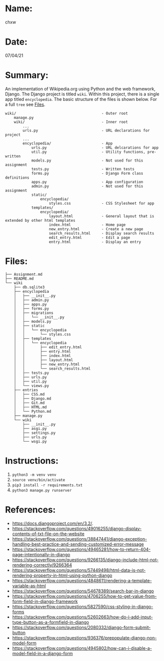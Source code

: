 # Name:
chxw
# Date:
07/04/21
# Summary:
An implementation of Wikipedia.org using Python and the web framework, Django. The Django project is titled `wiki`. Within this project, there is a single app titled `encyclopedia`. The basic structure of the files is shown below. For a full `tree` see [Files](#Files). 
```
wiki/                                       - Outer root
    manage.py
    wiki/                                   - Inner root
        ...
        urls.py                             - URL declarations for project
        ...
        encyclopedia/                       - App
            urls.py                         - URL delcarations for app     
            util.py                         - Utility functions, pre-written
            models.py                       - Not used for this assignment
            tests.py                        - Written tests
            forms.py                        - Django Form class definitions
            apps.py                         - App configuration
            admin.py                        - Not used for this assignment
            static/
                encyclopedia/
                    styles.css              - CSS Stylesheet for app
            templates/
                encyclopedia/
                    layout.html             - General layout that is extended by other html templates
                    index.html              - Home page
                    new_entry.html          - Create a new page
                    search_results.html     - Display search results
                    edit_entry.html         - Edit a page
                    entry.html              - Display an entry
```


# Files:
```
├── Assignment.md
├── README.md
└── wiki
    ├── db.sqlite3
    ├── encyclopedia
    │   ├── __init__.py
    │   ├── admin.py
    │   ├── apps.py
    │   ├── forms.py
    │   ├── migrations
    │   │   └── __init__.py
    │   ├── models.py
    │   ├── static
    │   │   └── encyclopedia
    │   │       └── styles.css
    │   ├── templates
    │   │   └── encyclopedia
    │   │       ├── edit_entry.html
    │   │       ├── entry.html
    │   │       ├── index.html
    │   │       ├── layout.html
    │   │       ├── new_entry.html
    │   │       └── search_results.html
    │   ├── tests.py
    │   ├── urls.py
    │   ├── util.py
    │   └── views.py
    ├── entries
    │   ├── CSS.md
    │   ├── Django.md
    │   ├── Git.md
    │   ├── HTML.md
    │   └── Python.md
    ├── manage.py
    └── wiki
        ├── __init__.py
        ├── asgi.py
        ├── settings.py
        ├── urls.py
        └── wsgi.py
```

# Instructions:
1. `python3 -m venv venv`
2. `source venv/bin/activate`
3. `pip3 install -r requirements.txt`
4. `python3 manage.py runserver`

# References:
* https://docs.djangoproject.com/en/3.2/.
* https://stackoverflow.com/questions/49016255/django-display-contents-of-txt-file-on-the-website
* https://stackoverflow.com/questions/38847441/django-exception-handling-best-practice-and-sending-customized-error-message
* https://stackoverflow.com/questions/49465281/how-to-return-404-page-intentionally-in-django
* https://stackoverflow.com/questions/9266135/django-include-html-not-rendering-correctly/9266364
* https://stackoverflow.com/questions/57449498/html-data-is-not-rendering-property-in-html-using-python-django
* https://stackoverflow.com/questions/4848611/rendering-a-template-variable-as-html
* https://stackoverflow.com/questions/54678389/search-bar-in-django
* https://stackoverflow.com/questions/4706255/how-to-get-value-from-form-field-in-django-framework
* https://stackoverflow.com/questions/5827590/css-styling-in-django-forms
* https://stackoverflow.com/questions/52602663/how-do-i-add-input-type-button-as-a-formfield-in-django
* https://stackoverflow.com/questions/2080332/django-form-submit-button
* https://stackoverflow.com/questions/936376/prepopulate-django-non-model-form
* https://stackoverflow.com/questions/4945802/how-can-i-disable-a-model-field-in-a-django-form